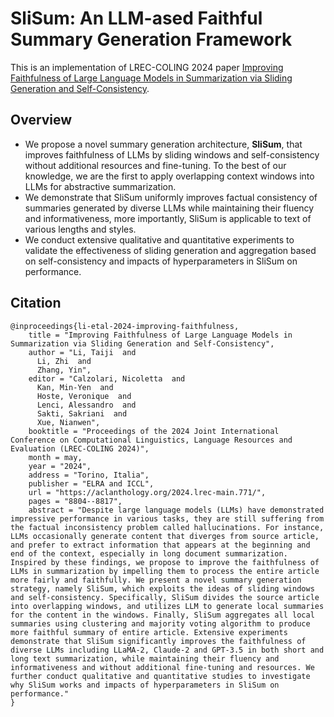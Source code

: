 # SliSum: An LLM-ased Faithful Summary Generation Framework

This is an implementation of LREC-COLING 2024 paper [Improving Faithfulness of Large Language Models in Summarization via Sliding Generation and Self-Consistency](https://aclanthology.org/2024.lrec-main.771/).

## Overview

- We propose a novel summary generation architecture, **SliSum**, that improves faithfulness of LLMs by sliding windows and self-consistency without additional resources and fine-tuning. To the best of our knowledge, we are the first to apply overlapping context windows into LLMs for abstractive summarization.
- We demonstrate that SliSum uniformly improves factual consistency of summaries generated by diverse LLMs while maintaining their fluency and informativeness, more importantly, SliSum is applicable to text of various lengths and styles.
- We conduct extensive qualitative and quantitative experiments to validate the effectiveness of sliding generation and aggregation based on self-consistency and impacts of hyperparameters in SliSum on performance.

## Citation

```
@inproceedings{li-etal-2024-improving-faithfulness,
    title = "Improving Faithfulness of Large Language Models in Summarization via Sliding Generation and Self-Consistency",
    author = "Li, Taiji  and
      Li, Zhi  and
      Zhang, Yin",
    editor = "Calzolari, Nicoletta  and
      Kan, Min-Yen  and
      Hoste, Veronique  and
      Lenci, Alessandro  and
      Sakti, Sakriani  and
      Xue, Nianwen",
    booktitle = "Proceedings of the 2024 Joint International Conference on Computational Linguistics, Language Resources and Evaluation (LREC-COLING 2024)",
    month = may,
    year = "2024",
    address = "Torino, Italia",
    publisher = "ELRA and ICCL",
    url = "https://aclanthology.org/2024.lrec-main.771/",
    pages = "8804--8817",
    abstract = "Despite large language models (LLMs) have demonstrated impressive performance in various tasks, they are still suffering from the factual inconsistency problem called hallucinations. For instance, LLMs occasionally generate content that diverges from source article, and prefer to extract information that appears at the beginning and end of the context, especially in long document summarization. Inspired by these findings, we propose to improve the faithfulness of LLMs in summarization by impelling them to process the entire article more fairly and faithfully. We present a novel summary generation strategy, namely SliSum, which exploits the ideas of sliding windows and self-consistency. Specifically, SliSum divides the source article into overlapping windows, and utilizes LLM to generate local summaries for the content in the windows. Finally, SliSum aggregates all local summaries using clustering and majority voting algorithm to produce more faithful summary of entire article. Extensive experiments demonstrate that SliSum significantly improves the faithfulness of diverse LLMs including LLaMA-2, Claude-2 and GPT-3.5 in both short and long text summarization, while maintaining their fluency and informativeness and without additional fine-tuning and resources. We further conduct qualitative and quantitative studies to investigate why SliSum works and impacts of hyperparameters in SliSum on performance."
}
```
